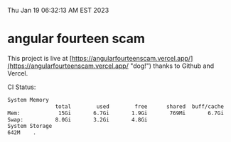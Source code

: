 Thu Jan 19 06:32:13 AM EST 2023

# angular fourteen scam


This project is live at [https://angularfourteenscam.vercel.app/](https://angularfourteenscam.vercel.app/ "dog!") thanks to Github and Vercel.

CI Status: 

```bash
System Memory
               total        used        free      shared  buff/cache   available
Mem:            15Gi       6.7Gi       1.9Gi       769Mi       6.7Gi       7.5Gi
Swap:          8.0Gi       3.2Gi       4.8Gi
System Storage
642M	.
```
